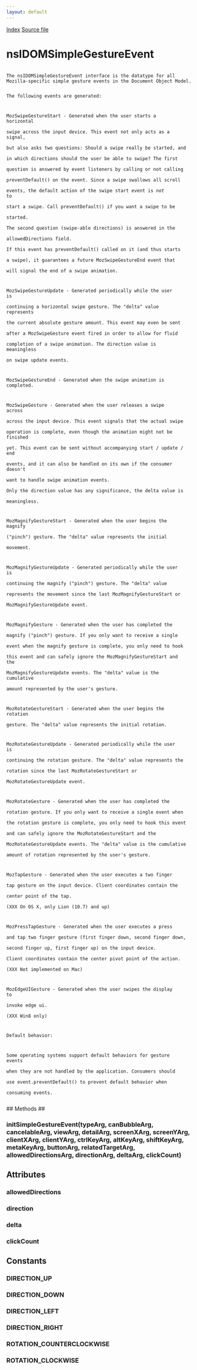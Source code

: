 ```yaml
---
layout: default
---
```

<div id='links'><a href="../index.html">Index</a>
<a href="http://dxr.mozilla.org/mozilla-central/source/dom/interfaces/events/nsIDOMSimpleGestureEvent.idl">Source file</a>
</div>

# nsIDOMSimpleGestureEvent #
<code>  
The nsIDOMSimpleGestureEvent interface is the datatype for all  
Mozilla-specific simple gesture events in the Document Object Model.  
  
The following events are generated:  
  
MozSwipeGestureStart - Generated when the user starts a horizontal  
swipe across the input device.  This event not only acts as a signal,  
but also asks two questions:  Should a swipe really be started, and  
in which directions should the user be able to swipe?  The first  
question is answered by event listeners by calling or not calling  
preventDefault() on the event.  Since a swipe swallows all scroll  
events, the default action of the swipe start event is *not* to  
start a swipe. Call preventDefault() if you want a swipe to be  
started.  
The second question (swipe-able directions) is answered in the  
allowedDirections field.  
If this event has preventDefault() called on it (and thus starts  
a swipe), it guarantees a future MozSwipeGestureEnd event that  
will signal the end of a swipe animation.  
  
MozSwipeGestureUpdate - Generated periodically while the user is  
continuing a horizontal swipe gesture.  The "delta" value represents  
the current absolute gesture amount.  This event may even be sent  
after a MozSwipeGesture event fired in order to allow for fluid  
completion of a swipe animation.  The direction value is meaningless  
on swipe update events.  
  
MozSwipeGestureEnd - Generated when the swipe animation is completed.  
  
MozSwipeGesture - Generated when the user releases a swipe across  
across the input device.  This event signals that the actual swipe  
operation is complete, even though the animation might not be finished  
yet.  This event can be sent without accompanying start / update / end  
events, and it can also be handled on its own if the consumer doesn't  
want to handle swipe animation events.  
Only the direction value has any significance, the delta value is  
meaningless.  
  
MozMagnifyGestureStart - Generated when the user begins the magnify  
("pinch") gesture.  The "delta" value represents the initial  
movement.  
  
MozMagnifyGestureUpdate - Generated periodically while the user is  
continuing the magnify ("pinch") gesture.  The "delta" value  
represents the movement since the last MozMagnifyGestureStart or  
MozMagnifyGestureUpdate event.  
  
MozMagnifyGesture - Generated when the user has completed the  
magnify ("pinch") gesture.  If you only want to receive a single  
event when the magnify gesture is complete, you only need to hook  
this event and can safely ignore the MozMagnifyGestureStart and the  
MozMagnifyGestureUpdate events. The "delta" value is the cumulative  
amount represented by the user's gesture.  
  
MozRotateGestureStart - Generated when the user begins the rotation  
gesture.  The "delta" value represents the initial rotation.  
  
MozRotateGestureUpdate - Generated periodically while the user is  
continuing the rotation gesture.  The "delta" value represents the  
rotation since the last MozRotateGestureStart or  
MozRotateGestureUpdate event.  
  
MozRotateGesture - Generated when the user has completed the  
rotation gesture.  If you only want to receive a single event when  
the rotation gesture is complete, you only need to hook this event  
and can safely ignore the MozRotateGestureStart and the  
MozRotateGestureUpdate events.  The "delta" value is the cumulative  
amount of rotation represented by the user's gesture.  
  
MozTapGesture - Generated when the user executes a two finger  
tap gesture on the input device. Client coordinates contain the  
center point of the tap.  
(XXX On OS X, only Lion (10.7) and up)  
  
MozPressTapGesture - Generated when the user executes a press  
and tap two finger gesture (first finger down, second finger down,  
second finger up, first finger up) on the input device.  
Client coordinates contain the center pivot point of the action.  
(XXX Not implemented on Mac)  
  
MozEdgeUIGesture - Generated when the user swipes the display to  
invoke edge ui.  
(XXX Win8 only)  
  
Default behavior:  
  
Some operating systems support default behaviors for gesture events  
when they are not handled by the application. Consumers should  
use event.preventDefault() to prevent default behavior when  
consuming events.  
  
</code>
## Methods ##

### initSimpleGestureEvent(typeArg, canBubbleArg, cancelableArg, viewArg, detailArg, screenXArg, screenYArg, clientXArg, clientYArg, ctrlKeyArg, altKeyArg, shiftKeyArg, metaKeyArg, buttonArg, relatedTargetArg, allowedDirectionsArg, directionArg, deltaArg, clickCount) ###

## Attributes ##

### allowedDirections ###

### direction ###

### delta ###

### clickCount ###

## Constants ##

### DIRECTION_UP ###

### DIRECTION_DOWN ###

### DIRECTION_LEFT ###

### DIRECTION_RIGHT ###

### ROTATION_COUNTERCLOCKWISE ###

### ROTATION_CLOCKWISE ###
